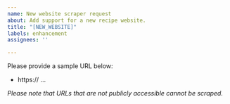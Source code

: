 ```yaml
---
name: New website scraper request
about: Add support for a new recipe website.
title: "[NEW_WEBSITE]"
labels: enhancement
assignees: ''

---
```


Please provide a sample URL below:

- https:// ...

_Please note that URLs that are not publicly accessible cannot be scraped._
